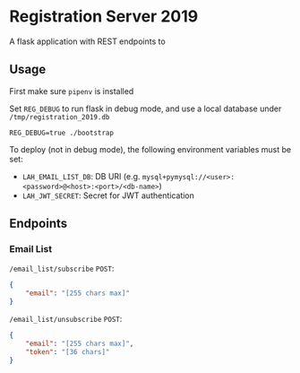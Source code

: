 # Registration Server 2019

A flask application with REST endpoints to

## Usage

First make sure `pipenv` is installed

Set `REG_DEBUG` to run flask in debug mode, and use a local database under `/tmp/registration_2019.db`

```shell
REG_DEBUG=true ./bootstrap
```

To deploy (not in debug mode), the following environment variables must be set:
- `LAH_EMAIL_LIST_DB`: DB URI (e.g. `mysql+pymysql://<user>:<password>@<host>:<port>/<db-name>`)
- `LAH_JWT_SECRET`: Secret for JWT authentication

## Endpoints

### Email List

`/email_list/subscribe` `POST`:

```json
{
    "email": "[255 chars max]"
}
```

`/email_list/unsubscribe` `POST`:

```json
{
    "email": "[255 chars max]",
    "token": "[36 chars]"
}
```

